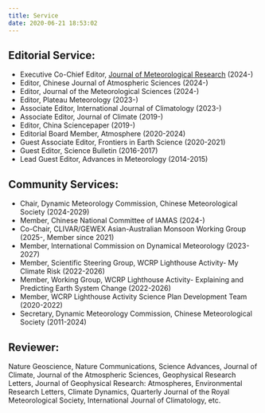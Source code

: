 ```yaml
---
title: Service
date: 2020-06-21 18:53:02
---
```


## Editorial Service:
- Executive Co-Chief Editor, [Journal of Meteorological Research](https://link.springer.com/journal/13351) (2024-)
- Editor, Chinese Journal of Atmospheric Sciences (2024-)
- Editor, Journal of the Meteorological Sciences (2024-)
- Editor, Plateau Meteorology (2023-)
- Associate Editor, International Journal of Climatology (2023-)
- Associate Editor, Journal of Climate (2019-)
- Editor, China Sciencepaper (2019-)
- Editorial Board Member, Atmosphere (2020-2024)
- Guest Associate Editor, Frontiers in Earth Science (2020-2021)
- Guest Editor, Science Bulletin (2016-2017)
- Lead Guest Editor, Advances in Meteorology (2014-2015)

## Community Services:
- Chair, Dynamic Meteorology Commission, Chinese Meteorological Society (2024-2029)
- Member, Chinese National Committee of IAMAS (2024-)
- Co-Chair, CLIVAR/GEWEX Asian-Australian Monsoon Working Group (2025-, Member since 2021)
- Member, International Commission on Dynamical Meteorology (2023-2027)
- Member, Scientific Steering Group, WCRP Lighthouse Activity- My Climate Risk (2022-2026)
- Member, Working Group, WCRP Lighthouse Activity- Explaining and Predicting Earth System Change (2022-2026)
- Member, WCRP Lighthouse Activity Science Plan Development Team (2020-2022)
- Secretary, Dynamic Meteorology Commission, Chinese Meteorological Society (2011-2024)

## Reviewer:
Nature Geoscience, Nature Communications, Science Advances, Journal of Climate, Journal of the Atmospheric Sciences, Geophysical Research Letters, Journal of Geophysical Research: Atmospheres, Environmental Research Letters, Climate Dynamics, Quarterly Journal of the Royal Meteorological Society, International Journal of Climatology, etc.

